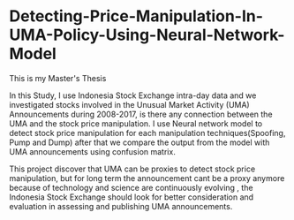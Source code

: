 # Detecting-Price-Manipulation-In-UMA-Policy-Using-Neural-Network-Model
This is my Master's Thesis

In this Study, I use Indonesia Stock Exchange intra-day data and we investigated stocks involved in the Unusual Market Activity (UMA) Announcements during 2008-2017, is there any connection between the UMA and the stock price manipulation. I use Neural network model to detect stock price manipulation for each manipulation techniques(Spoofing, Pump and Dump) after that we compare the output from the model with UMA announcements using confusion matrix.

This project discover that UMA can be proxies to detect stock price manipulation, but for long term the announcement cant be a proxy anymore because of technology and science are continuously evolving , the Indonesia Stock Exchange should look for better consideration and evaluation in assessing and publishing UMA announcements. 
